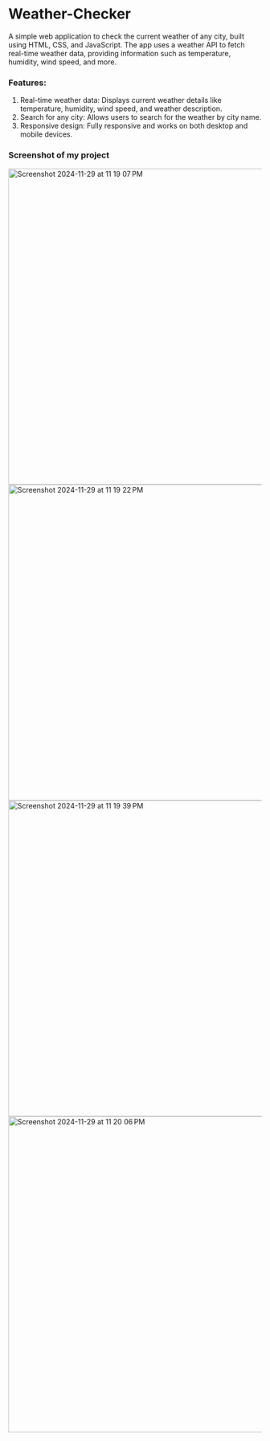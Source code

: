 # Weather-Checker
A simple web application to check the current weather of any city, built using HTML, CSS, and JavaScript. The app uses a weather API to fetch real-time weather data, providing information such as temperature, humidity, wind speed, and more.

### Features:
1) Real-time weather data: Displays current weather details like temperature, humidity, wind speed, and weather description.
2) Search for any city: Allows users to search for the weather by city name.
3) Responsive design: Fully responsive and works on both desktop and mobile devices.


### Screenshot of my project 

<img width="629" alt="Screenshot 2024-11-29 at 11 19 07 PM" src="https://github.com/user-attachments/assets/a787265b-c5d0-4b3f-9163-9815af5574c8">
<img width="629" alt="Screenshot 2024-11-29 at 11 19 22 PM" src="https://github.com/user-attachments/assets/a755d043-9757-41ca-914d-08894453fb61">
<img width="629" alt="Screenshot 2024-11-29 at 11 19 39 PM" src="https://github.com/user-attachments/assets/ad6cc9c7-2618-4e14-a7f0-5729f9c7e3d9">
<img width="629" alt="Screenshot 2024-11-29 at 11 20 06 PM" src="https://github.com/user-attachments/assets/e4ceea44-0a6c-48ac-8f5b-2fb003de67c5">
